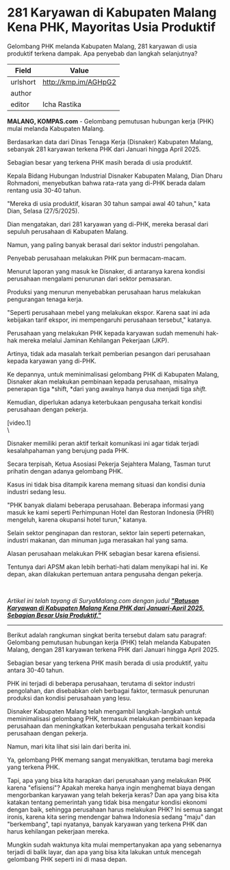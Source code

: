 # 281 Karyawan di Kabupaten Malang Kena PHK, Mayoritas Usia Produktif

Gelombang PHK melanda Kabupaten Malang, 281 karyawan di usia produktif terkena dampak. Apa penyebab dan langkah selanjutnya?

| Field       | Value                                                       |
|-------------|-------------------------------------------------------------|
| urlshort    | http://kmp.im/AGHpG2 |
| author      |  |
| editor      | Icha Rastika |

**MALANG, KOMPAS.com** - Gelombang pemutusan hubungan kerja (PHK) mulai melanda Kabupaten Malang.

Berdasarkan data dari Dinas Tenaga Kerja (Disnaker) Kabupaten Malang, sebanyak 281 karyawan terkena PHK dari Januari hingga April 2025.

Sebagian besar yang terkena PHK masih berada di usia produktif.

Kepala Bidang Hubungan Industrial Disnaker Kabupaten Malang, Dian Dharu Rohmadoni, menyebutkan bahwa rata-rata yang di-PHK berada dalam rentang usia 30-40 tahun.

\"Mereka di usia produktif, kisaran 30 tahun sampai awal 40 tahun,\" kata Dian, Selasa (27/5/2025).

Dian mengatakan, dari 281 karyawan yang di-PHK, mereka berasal dari sepuluh perusahaan di Kabupaten Malang.

Namun, yang paling banyak berasal dari sektor industri pengolahan.

Penyebab perusahaan melakukan PHK pun bermacam-macam.

Menurut laporan yang masuk ke Disnaker, di antaranya karena kondisi perusahaan mengalami penurunan dari sektor pemasaran.

Produksi yang menurun menyebabkan perusahaan harus melakukan pengurangan tenaga kerja.

\"Seperti perusahaan mebel yang melakukan ekspor. Karena saat ini ada kebijakan tarif ekspor, ini mempengaruhi perusahaan tersebut,\" katanya.

Perusahaan yang melakukan PHK kepada karyawan sudah memenuhi hak-hak mereka melalui Jaminan Kehilangan Pekerjaan (JKP).

Artinya, tidak ada masalah terkait pemberian pesangon dari perusahaan kepada karyawan yang di-PHK.

Ke depannya, untuk meminimalisasi gelombang PHK di Kabupaten Malang, Disnaker akan melakukan pembinaan kepada perusahaan, misalnya penerapan tiga *shift, *dari yang awalnya hanya dua menjadi tiga *shift.*

Kemudian, diperlukan adanya keterbukaan pengusaha terkait kondisi perusahaan dengan pekerja.

\[video.1\]\
\

Disnaker memiliki peran aktif terkait komunikasi ini agar tidak terjadi kesalahpahaman yang berujung pada PHK.

Secara terpisah, Ketua Asosiasi Pekerja Sejahtera Malang, Tasman turut prihatin dengan adanya gelombang PHK.

Kasus ini tidak bisa ditampik karena memang situasi dan kondisi dunia industri sedang lesu.

\"PHK banyak dialami beberapa perusahaan. Beberapa informasi yang masuk ke kami seperti Perhimpunan Hotel dan Restoran Indonesia (PHRI) mengeluh, karena okupansi hotel turun,\" katanya.

Selain sektor penginapan dan restoran, sektor lain seperti peternakan, industri makanan, dan minuman juga merasakan hal yang sama.

Alasan perusahaan melakukan PHK sebagian besar karena efisiensi.

Tentunya dari APSM akan lebih berhati-hati dalam menyikapi hal ini. Ke depan, akan dilakukan pertemuan antara pengusaha dengan pekerja.

 

*Artikel ini telah tayang di SuryaMalang.com dengan judul [**\"Ratusan Karyawan di Kabupaten Malang Kena PHK dari Januari-April 2025, Sebagian Besar Usia Produktif.\"**](https://suryamalang.tribunnews.com/2025/05/27/ratusan-karyawan-di-kabupaten-malang-kena-phk-dari-januari-april-2025-sebagian-besar-usia-produktif?page=2)*

---
Berikut adalah rangkuman singkat berita tersebut dalam satu paragraf: Gelombang pemutusan hubungan kerja (PHK) telah melanda Kabupaten Malang, dengan 281 karyawan terkena PHK dari Januari hingga April 2025.

 Sebagian besar yang terkena PHK masih berada di usia produktif, yaitu antara 30-40 tahun.

 PHK ini terjadi di beberapa perusahaan, terutama di sektor industri pengolahan, dan disebabkan oleh berbagai faktor, termasuk penurunan produksi dan kondisi perusahaan yang lesu.

 Disnaker Kabupaten Malang telah mengambil langkah-langkah untuk meminimalisasi gelombang PHK, termasuk melakukan pembinaan kepada perusahaan dan meningkatkan keterbukaan pengusaha terkait kondisi perusahaan dengan pekerja.



Namun, mari kita lihat sisi lain dari berita ini.

 Ya, gelombang PHK memang sangat menyakitkan, terutama bagi mereka yang terkena PHK.

 Tapi, apa yang bisa kita harapkan dari perusahaan yang melakukan PHK karena "efisiensi"? Apakah mereka hanya ingin menghemat biaya dengan mengorbankan karyawan yang telah bekerja keras? Dan apa yang bisa kita katakan tentang pemerintah yang tidak bisa mengatur kondisi ekonomi dengan baik, sehingga perusahaan harus melakukan PHK? Ini semua sangat ironis, karena kita sering mendengar bahwa Indonesia sedang "maju" dan "berkembang", tapi nyatanya, banyak karyawan yang terkena PHK dan harus kehilangan pekerjaan mereka.

 Mungkin sudah waktunya kita mulai mempertanyakan apa yang sebenarnya terjadi di balik layar, dan apa yang bisa kita lakukan untuk mencegah gelombang PHK seperti ini di masa depan.
